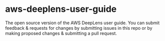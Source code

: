 # aws-deeplens-user-guide
The open source version of the AWS DeepLens user guide. You can submit feedback &amp; requests for changes by submitting issues in this repo or by making proposed changes &amp; submitting a pull request.
